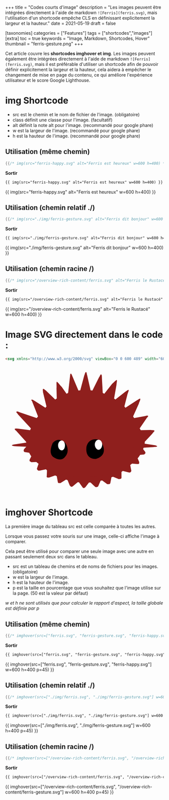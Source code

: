 +++
title = "Codes courts d'image"
description = "Les images peuvent être intégrées directement à l'aide de markdown `![Ferris](ferris.svg)`, mais l'utilisation d'un shortcode empêche CLS en définissant explicitement la largeur et la hauteur."
date = 2021-05-19
draft = false

[taxonomies]
categories = ["Features"]
tags = ["shortcodes","images"]
[extra]
toc = true
keywords = "Image, Markdown, Shortcodes, Hover"
thumbnail = "ferris-gesture.png"
+++

Cet article couvre les **shortcodes imghover et img**. Les images peuvent également être intégrées directement à l'aide de markdown `![Ferris](ferris.svg)`, mais il est préférable d'utiliser un shortcode afin de pouvoir définir explicitement la largeur et la hauteur, cela aidera à empêcher le changement de mise en page du contenu, ce qui améliore l'expérience utilisateur et le score Google Lighthouse.
<!-- more -->

# img Shortcode

- src est le chemin et le nom de fichier de l'image. (obligatoire)
- class définit une classe pour l'image. (facultatif)
- alt définit la note alt pour l'image. (recommandé pour google phare)
- w est la largeur de l'image. (recommandé pour google phare)
- h est la hauteur de l'image. (recommandé pour google phare)

## Utilisation (même chemin)
```rs
{{/* img(src="ferris-happy.svg" alt="Ferris est heureux" w=600 h=400) */}}
```
**Sortir**
```html
{{ img(src="ferris-happy.svg" alt="Ferris est heureux" w=600 h=400) }}
```
{{ img(src="ferris-happy.svg" alt="Ferris est heureux" w=600 h=400) }}

## Utilisation (chemin relatif ./)
```rs
{{/* img(src="./img/ferris-gesture.svg" alt="Ferris dit bonjour" w=600 h=400) */}}
```
**Sortir**
```html
{{ img(src="./img/ferris-gesture.svg" alt="Ferris dit bonjour" w=600 h=400) }}
```
{{ img(src="./img/ferris-gesture.svg" alt="Ferris dit bonjour" w=600 h=400) }}

## Utilisation (chemin racine /)
```rs
{{/* img(src="/overview-rich-content/ferris.svg" alt="Ferris le Rustacé" w=600 h=400) */}}
```
**Sortir**
```html
{{ img(src="/overview-rich-content/ferris.svg" alt="Ferris le Rustacé" w=600 h=400) }}
```
{{ img(src="/overview-rich-content/ferris.svg" alt="Ferris le Rustacé" w=600 h=400) }}

# Image SVG directement dans le code :
```html
<svg xmlns="http://www.w3.org/2000/svg" viewBox="0 0 600 489" width="600" height="489"><g fill="#8f1f1d"><path d="M70 324c1 3 3 4 6 4l24 4 2 5-10 20v5l7 4 24-1 4 4-7 21c0 2 0 4 3 6 1 2 4 2 7 2l24-5 4 4-1 22c-1 2 0 4 3 5h6l23-8 6 3 4 22c0 2 1 3 3 4h7l21-13 6 2 8 20 5 5c3 0 5 0 7-2l18-15h5l13 18c1 2 3 4 6 4l5-3 14-18h6l17 16c1 1 4 2 6 1 3 0 5-1 6-3l9-21 6-1 19 14h7c3 0 5-3 5-5l4-21 6-2 22 9 7-1c2-1 3-2 3-5v-21l5-4 24 6c3 0 5 0 6-2 2-2 3-4 2-6l-4-21 3-5 24 2c4 0 6 0 7-3v-5l-9-21 3-5 25-2 5-5-1-5-14-18c0-1-1-19-12-33v-1c-26-36-106-64-201-65-100-2-184 26-206 64-10 10-12 26-11 26l-15 17c-1 3-2 5-1 7z"/><path d="M565 247c-1-3-12-2-14-3l-38 1-4-7 26-38c1-2 7-7 6-9-3-3-12 1-14 1l-39 7-4-6 22-49c0-3 7-15 5-18-2-2-11 6-13 6l-43 28-4-5 11-43c0-3 7-18 5-19-2-2-9 5-12 6l-38 30-5-4 9-51c0-3 3-18 1-19s-15 13-17 14l-30 38-6-3-3-56c0-3 0-14-3-14-3-1-5 8-8 11l-25 50-7-1-13-57c-1-3-2-12-4-12-4 0-5 10-7 13l-15 56-7 1-22-52c-1-2-4-12-7-12-3 1-2 9-3 12l-7 61-6 3-19-27c-3-1-15-19-18-18-2 1 0 21-1 23l1 40-6 4-36-35c-3-1-7-7-10-5-2 2 0 10 0 13l13 53-4 5-41-26c-2-1-10-7-12-4-2 2 3 4 3 7l22 56-5 6-65-22c-3-1-10-5-12-1-1 2 5 6 6 9l49 53-3 7-47-6c-3 0-9-1-11 1-1 4 6 7 7 9l36 40a116 116 0 0 0 14 46c27 50 110 87 209 87 105 0 193-41 214-95 11-15 13-37 12-38l29-31c2-4 9-9 8-11z"/><path d="m99 289-67 10c-13 3-5 5 0 6 14 2 84 3 85 4zm402 3 67 10c13 4 5 6 0 6-14 2-84 5-86 5z"/></g><path d="M227 293s-24-26-47 0c0 0-18 35 0 52 0 0 30 24 47 0 0 0 21-20 0-52z"/><path fill="#fff" d="M200 302c0 11 6 19 14 19 7 0 12-8 12-19 0-10-5-18-12-18-8 0-14 8-14 18z"/><path d="M360 283s-40-17-52 22c0 0-11 47 33 49 0 0 58-10 19-71z"/><path fill="#fff" d="M339 299c0 10 7 20 14 20 8 0 14-10 14-20s-6-18-14-18c-7 0-14 8-14 18z"/></svg>
```
<svg xmlns="http://www.w3.org/2000/svg" viewBox="0 0 600 489" width="600" height="489"><g fill="#8f1f1d"><path d="M70 324c1 3 3 4 6 4l24 4 2 5-10 20v5l7 4 24-1 4 4-7 21c0 2 0 4 3 6 1 2 4 2 7 2l24-5 4 4-1 22c-1 2 0 4 3 5h6l23-8 6 3 4 22c0 2 1 3 3 4h7l21-13 6 2 8 20 5 5c3 0 5 0 7-2l18-15h5l13 18c1 2 3 4 6 4l5-3 14-18h6l17 16c1 1 4 2 6 1 3 0 5-1 6-3l9-21 6-1 19 14h7c3 0 5-3 5-5l4-21 6-2 22 9 7-1c2-1 3-2 3-5v-21l5-4 24 6c3 0 5 0 6-2 2-2 3-4 2-6l-4-21 3-5 24 2c4 0 6 0 7-3v-5l-9-21 3-5 25-2 5-5-1-5-14-18c0-1-1-19-12-33v-1c-26-36-106-64-201-65-100-2-184 26-206 64-10 10-12 26-11 26l-15 17c-1 3-2 5-1 7z"/><path d="M565 247c-1-3-12-2-14-3l-38 1-4-7 26-38c1-2 7-7 6-9-3-3-12 1-14 1l-39 7-4-6 22-49c0-3 7-15 5-18-2-2-11 6-13 6l-43 28-4-5 11-43c0-3 7-18 5-19-2-2-9 5-12 6l-38 30-5-4 9-51c0-3 3-18 1-19s-15 13-17 14l-30 38-6-3-3-56c0-3 0-14-3-14-3-1-5 8-8 11l-25 50-7-1-13-57c-1-3-2-12-4-12-4 0-5 10-7 13l-15 56-7 1-22-52c-1-2-4-12-7-12-3 1-2 9-3 12l-7 61-6 3-19-27c-3-1-15-19-18-18-2 1 0 21-1 23l1 40-6 4-36-35c-3-1-7-7-10-5-2 2 0 10 0 13l13 53-4 5-41-26c-2-1-10-7-12-4-2 2 3 4 3 7l22 56-5 6-65-22c-3-1-10-5-12-1-1 2 5 6 6 9l49 53-3 7-47-6c-3 0-9-1-11 1-1 4 6 7 7 9l36 40a116 116 0 0 0 14 46c27 50 110 87 209 87 105 0 193-41 214-95 11-15 13-37 12-38l29-31c2-4 9-9 8-11z"/><path d="m99 289-67 10c-13 3-5 5 0 6 14 2 84 3 85 4zm402 3 67 10c13 4 5 6 0 6-14 2-84 5-86 5z"/></g><path d="M227 293s-24-26-47 0c0 0-18 35 0 52 0 0 30 24 47 0 0 0 21-20 0-52z"/><path fill="#fff" d="M200 302c0 11 6 19 14 19 7 0 12-8 12-19 0-10-5-18-12-18-8 0-14 8-14 18z"/><path d="M360 283s-40-17-52 22c0 0-11 47 33 49 0 0 58-10 19-71z"/><path fill="#fff" d="M339 299c0 10 7 20 14 20 8 0 14-10 14-20s-6-18-14-18c-7 0-14 8-14 18z"/></svg>


# imghover Shortcode

La première image du tableau src est celle comparée à toutes les autres.

Lorsque vous passez votre souris sur une image, celle-ci affiche l'image à comparer.

Cela peut être utilisé pour comparer une seule image avec une autre en passant seulement deux src dans le tableau.

- src est un tableau de chemins et de noms de fichiers pour les images. (obligatoire)
- w est la largeur de l'image.
- h est la hauteur de l'image.
- p est la taille en pourcentage que vous souhaitez que l'image utilise sur la page. (50 est la valeur par défaut)

*w et h ne sont utilisés que pour calculer le rapport d'aspect, la taille globale est définie par p*

## Utilisation (même chemin)
```rs
{{/* imghover(src=["ferris.svg", "ferris-gesture.svg", "ferris-happy.svg"] w=600 h=400 p=45) */}}
```
**Sortir**
```html
{{ imghover(src=["ferris.svg", "ferris-gesture.svg", "ferris-happy.svg"] w=600 h=400 p=45) }}
```
{{ imghover(src=["ferris.svg", "ferris-gesture.svg", "ferris-happy.svg"] w=600 h=400 p=45) }}

## Utilisation (chemin relatif ./)
```rs
{{/* imghover(src=["./img/ferris.svg", "./img/ferris-gesture.svg"] w=600 h=400 p=45) */}}
```
**Sortir**
```html
{{ imghover(src=["./img/ferris.svg", "./img/ferris-gesture.svg"] w=600 h=400 p=45) }}
```
{{ imghover(src=["./img/ferris.svg", "./img/ferris-gesture.svg"] w=600 h=400 p=45) }}

## Utilisation (chemin racine /)
```rs
{{/* imghover(src=["/overview-rich-content/ferris.svg", "/overview-rich-content/ferris-gesture.svg"] w=600 h=400 p=45) */}}
```
**Sortir**
```html
{{ imghover(src=["/overview-rich-content/ferris.svg", "/overview-rich-content/ferris-gesture.svg"] w=600 h=400 p=45) }}
```
{{ imghover(src=["/overview-rich-content/ferris.svg", "/overview-rich-content/ferris-gesture.svg"] w=600 h=400 p=45) }}
